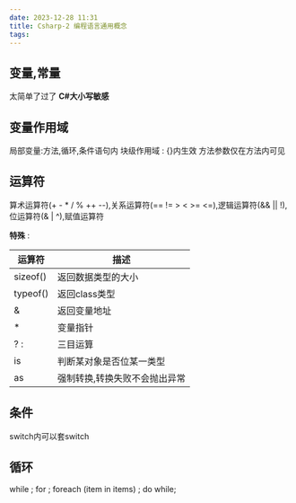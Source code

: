 ```yaml
---
date: 2023-12-28 11:31
title: Csharp-2 编程语言通用概念
tags:
---
```

## 变量,常量
太简单了过了
**C#大小写敏感**
## 变量作用域
 局部变量:方法,循环,条件语句内
 块级作用域 : {}内生效
 方法参数仅在方法内可见

## 运算符
算术运算符(+ - * / % ++ --),关系运算符(== != > < >= <=),逻辑运算符(&& || !),位运算符(& | ^),赋值运算符

**特殊** : 

| 运算符 | 描述 |
| ---- | ---- |
| sizeof() | 返回数据类型的大小 |
| typeof() | 返回class类型 |
| & | 返回变量地址 |
| * | 变量指针 |
| ?  : | 三目运算 |
| is | 判断某对象是否位某一类型 |
| as | 强制转换,转换失败不会抛出异常 |

## 条件
switch内可以套switch

## 循环
while ; for ; foreach (item in items) ; do while;


